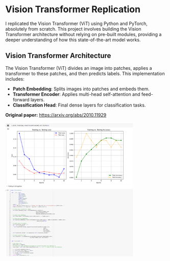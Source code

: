 # Vision Transformer Replication

I replicated the Vision Transformer (ViT) using Python and PyTorch, absolutely from scratch. This project involves building the Vision Transformer architecture without relying on pre-built modules, providing a deeper understanding of how this state-of-the-art model works.

## Vision Transformer Architecture

The Vision Transformer (ViT) divides an image into patches, applies a transformer to these patches, and then predicts labels. This implementation includes:
- **Patch Embedding**: Splits images into patches and embeds them.
- **Transformer Encoder**: Applies multi-head self-attention and feed-forward layers.
- **Classification Head**: Final dense layers for classification tasks.

**Original paper:** https://arxiv.org/abs/2010.11929

<img src="screenshot_1.png" width="400">

<img src="screenshot_2.png" width="400">
